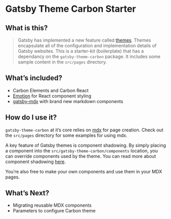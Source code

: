 # Gatsby Theme Carbon Starter

## What is this?

> Gatsby has implemented a new feature called
> [themes](https://www.gatsbyjs.org/docs/themes/). Themes encapsulate all of the
> configuration and implementation details of Gatsby websites. This is a
> starter-kit (boilerplate) that has a dependancy on the `gatsby-theme-carbon`
> package. It includes some sample content in the `src/pages` directory.

## What’s included?

- Carbon Elements and Carbon React
- [Emotion](https://emotion.sh) for React component styling
- [gatsby-mdx](https://gatsby-mdx.netlify.com/) with brand new markdown
  components

## How do I use it?

`gatsby-theme-carbon` at it’s core relies on [mdx](https://mdxjs.com/) for page
creation. Check out the `src/pages` directory for some examples for using mdx.

A key feature of Gatsby themes is component shadowing. By simply placing a
component into the `src/gatsby-theme-carbon/components` location, you can
override components used by the theme. You can read more about component
shadowing
[here](https://www.gatsbyjs.org/docs/themes/api-reference#component-shadowing).

You’re also free to make your own components and use them in your MDX pages.

## What’s Next?

- Migrating reusable MDX components
- Parameters to configure Carbon theme
